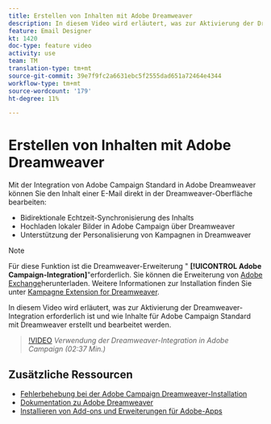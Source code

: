 ```yaml
---
title: Erstellen von Inhalten mit Adobe Dreamweaver
description: In diesem Video wird erläutert, was zur Aktivierung der Dreamweaver-Integration erforderlich ist und wie Inhalte für Adobe Campaign Standard mit Dreamweaver erstellt und bearbeitet werden.
feature: Email Designer
kt: 1420
doc-type: feature video
activity: use
team: TM
translation-type: tm+mt
source-git-commit: 39e7f9fc2a6631ebc5f2555dad651a72464e4344
workflow-type: tm+mt
source-wordcount: '179'
ht-degree: 11%

---
```



# Erstellen von Inhalten mit Adobe Dreamweaver

Mit der Integration von Adobe Campaign Standard in Adobe Dreamweaver können Sie den Inhalt einer E-Mail direkt in der Dreamweaver-Oberfläche bearbeiten:

* Bidirektionale Echtzeit-Synchronisierung des Inhalts
* Hochladen lokaler Bilder in Adobe Campaign über Dreamweaver
* Unterstützung der Personalisierung von Kampagnen in Dreamweaver

>[!NOTE]
>
>Für diese Funktion ist die Dreamweaver-Erweiterung &quot; **[!UICONTROL Adobe Campaign-Integration]**&quot;erforderlich. Sie können die Erweiterung von [Adobe Exchange](https://exchange.adobe.com/creativecloud.html#search)herunterladen. Weitere Informationen zur Installation finden Sie unter [Kampagne Extension for Dreamweaver](https://helpx.adobe.com/de/dreamweaver/using/working-with-dreamweaver-and-campaign.html).

In diesem Video wird erläutert, was zur Aktivierung der Dreamweaver-Integration erforderlich ist und wie Inhalte für Adobe Campaign Standard mit Dreamweaver erstellt und bearbeitet werden.

>[!VIDEO](https://video.tv.adobe.com/v/23121?quality=12)
*Verwendung der Dreamweaver-Integration in Adobe Campaign (02:37 Min.)*

## Zusätzliche Ressourcen

* [Fehlerbehebung bei der Adobe Campaign Dreamweaver-Installation](https://helpx.adobe.com/dreamweaver/kb/dreamweaver-campaign-integration-issue.html)
* [Dokumentation zu Adobe Dreamweaver](https://helpx.adobe.com/de/dreamweaver/using/working-with-dreamweaver-and-campaign.html)
* [Installieren von Add-ons und Erweiterungen für Adobe-Apps](https://helpx.adobe.com/creative-cloud/kb/installingextensionsandaddons.html)
